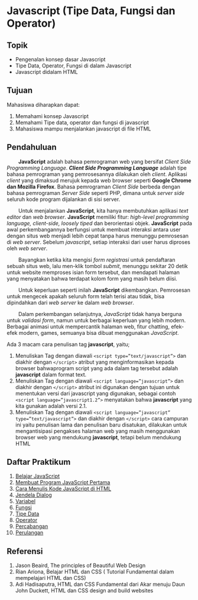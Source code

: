 # Javascript (Tipe Data, Fungsi dan Operator)

## Topik

- Pengenalan konsep dasar Javascript
- Tipe Data, Operator, Fungsi di dalam Javascript
- Javascript didalam HTML

## Tujuan

Mahasiswa diharapkan dapat:

1. Memahami konsep Javascript
2. Memahami Tipe data, operator dan fungsi di javascript
3. Mahasiswa mampu menjalankan javascript di file HTML

## Pendahuluan

&nbsp;&nbsp;&nbsp;&nbsp;&nbsp;&nbsp;&nbsp;&nbsp;**JavaScript** adalah bahasa pemrograman web yang bersifat _Client Side Programming Language_. **_Client Side Programming Language_** adalah tipe bahasa pemrograman yang pemrosesannya dilakukan oleh _client_. Aplikasi _client_ yang dimaksud merujuk kepada web browser seperti **Google Chrome dan Mozilla Firefox**. Bahasa pemrograman _Client Side_ berbeda dengan bahasa pemrograman _Server Side_ seperti PHP, dimana untuk _server side_ seluruh kode program dijalankan di sisi server.

&nbsp;&nbsp;&nbsp;&nbsp;&nbsp;&nbsp;&nbsp;&nbsp;Untuk menjalankan **JavaScript**, kita hanya membutuhkan aplikasi _text editor_ dan _web browser_. **JavaScript** memiliki fitur: _high-level programming language, client-side, loosely tiped_ dan berorientasi objek. **JavaScript** pada awal perkembangannya berfungsi untuk membuat interaksi antara user dengan situs web menjadi lebih cepat tanpa harus menunggu pemrosesan di _web server_. Sebelum _javascript_, setiap interaksi dari user harus diproses oleh _web server_.

&nbsp;&nbsp;&nbsp;&nbsp;&nbsp;&nbsp;&nbsp;&nbsp;Bayangkan ketika kita mengisi _form registrasi_ untuk pendaftaran sebuah situs web, lalu men-klik tombol _submit_, menunggu sekitar 20 detik untuk website memproses isian form tersebut, dan mendapati halaman yang menyatakan bahwa terdapat kolom form yang masih belum diisi.

&nbsp;&nbsp;&nbsp;&nbsp;&nbsp;&nbsp;&nbsp;&nbsp;Untuk keperluan seperti inilah **JavaScript** dikembangkan. Pemrosesan untuk mengecek apakah seluruh form telah terisi atau tidak, bisa dipindahkan dari _web server_ ke dalam _web browser_.

&nbsp;&nbsp;&nbsp;&nbsp;&nbsp;&nbsp;&nbsp;&nbsp;Dalam perkembangan selanjutnya, _JavaScript_ tidak hanya berguna untuk _validasi form_, namun untuk berbagai keperluan yang lebih modern. Berbagai animasi untuk mempercantik halaman web, fitur chatting, efek-efek modern, games, semuanya bisa dibuat menggunakan _JavaScript_.

Ada 3 macam cara penulisan tag **javascript**, yaitu;

1. Menuliskan Tag dengan diawali `<script type=”text/javascript”>` dan diakhir dengan `</script>` atribut yang menginformasikan kepada browser bahwaprogram script yang ada dalam tag tersebut adalah **javascript** dalam format text.
2. Menuliskan Tag dengan diawali `<script language=”javascript”>` dan diakhir dengan `</script>` atribut ini digunakan dengan tujuan untuk menentukan versi dari javascript yang digunakan, sebagai contoh `<script language=”javascript1.2”>` menyatakan bahwa **javascript** yang kita gunakan adalah versi 2.1.
3. Menuliskan Tag dengan diawali `<script language=”javascript” type=”text/javascript”>` dan diakhir dengan `</script>` cara campuran ini yaitu penulisan lama dan penulisan baru disatukan, dilakukan untuk mengantisipasi pengakses halaman web yang masih menggunakan browser web yang mendukung **javascript**, tetapi belum mendukung HTML

## Daftar Praktikum

1. [Belajar JavaScript]()
2. [Membuat Program JavaScript Pertama]()
3. [Cara Menulis Kode JavaScript di HTML]()
4. [Jendela Dialog]()
5. [Variabel]()
6. [Fungsi]()
7. [Tipe Data]()
8. [Operator]()
9. [Percabangan]()
10. [Perulangan]()

## Referensi

1. Jason Beaird, The principles of Beautiful Web Design
2. Rian Ariona, Belajar HTML dan CSS ( Tutorial Fundamental dalam mempelajari HTML dan CSS)
3. Adi Hadisaputra, HTML dan CSS Fundamental dari Akar menuju Daun John Duckett, HTML dan CSS design and build websites
